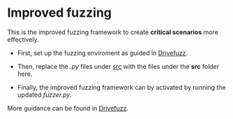 # Improved fuzzing

This is the improved fuzzing framework to create **critical scenarios** more effectively.

 - First, set up the fuzzing enviroment as guided in [Drivefuzz](https://gitlab.com/s3lab-code/public/drivefuzz/-/tree/master/).

 - Then, replace the _.py_ files under [src](https://gitlab.com/s3lab-code/public/drivefuzz/-/tree/master/src) with the files under the **src** folder here.

 - Finally, the improved fuzzing framework can by activated by running the updated _fuzzer.py_.

More guidance can be found in [Drivefuzz](https://gitlab.com/s3lab-code/public/drivefuzz).

